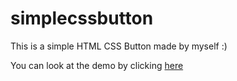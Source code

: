 # simplecssbutton
This is a simple HTML CSS Button made by myself :)

You can look at the demo by clicking [here](https://codepen.io/prokocak28/pen/ZErBgVq)
